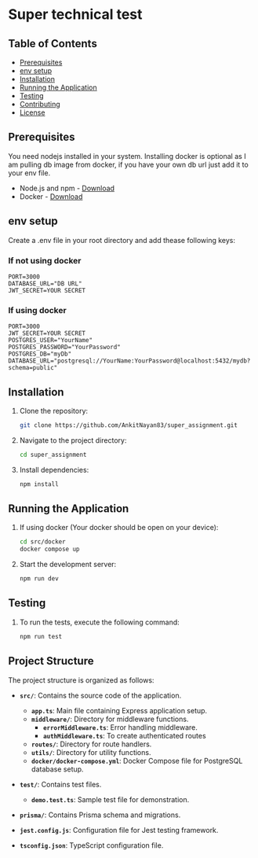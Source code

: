 # Super technical test

## Table of Contents

-   [Prerequisites](#prerequisites)
-   [env setup](#env-setup)
-   [Installation](#installation)
-   [Running the Application](#running-the-application)
-   [Testing](#testing)
-   [Contributing](#contributing)
-   [License](#license)

## Prerequisites

You need nodejs installed in your system. Installing docker is optional as I am pulling db image from docker, if you have your own db url just add it to your env file.

-   Node.js and npm - [Download](https://nodejs.org/)
-   Docker - [Download](https://www.docker.com/)

## env setup

Create a .env file in your root directory and add thease following keys:

### If not using docker

    PORT=3000
    DATABASE_URL="DB URL"
    JWT_SECRET=YOUR SECRET

### If using docker

    PORT=3000
    JWT_SECRET=YOUR SECRET
    POSTGRES_USER="YourName"
    POSTGRES_PASSWORD="YourPassword"
    POSTGRES_DB="myDb"
    DATABASE_URL="postgresql://YourName:YourPassword@localhost:5432/mydb?schema=public"

## Installation

1. Clone the repository:

    ```bash
    git clone https://github.com/AnkitNayan83/super_assignment.git
    ```

2. Navigate to the project directory:

    ```bash
    cd super_assignment
    ```

3. Install dependencies:

    ```bash
    npm install
    ```

## Running the Application

1. If using docker (Your docker should be open on your device):
    ```bash
    cd src/docker
    docker compose up
    ```
2. Start the development server:

    ```bash
    npm run dev
    ```

## Testing

1. To run the tests, execute the following command:

    ```bash
    npm run test
    ```

## Project Structure

The project structure is organized as follows:

-   **`src/`**: Contains the source code of the application.
    -   **`app.ts`**: Main file containing Express application setup.
    -   **`middleware/`**: Directory for middleware functions.
        -   **`errorMiddleware.ts`**: Error handling middleware.
        -   **`authMiddleware.ts`**: To create authenticated routes
    -   **`routes/`**: Directory for route handlers.
    -   **`utils/`**: Directory for utility functions.
    -   **`docker/docker-compose.yml`**: Docker Compose file for PostgreSQL database setup.
-   **`test/`**: Contains test files.
    -   **`demo.test.ts`**: Sample test file for demonstration.
-   **`prisma/`**: Contains Prisma schema and migrations.

-   **`jest.config.js`**: Configuration file for Jest testing framework.
-   **`tsconfig.json`**: TypeScript configuration file.
